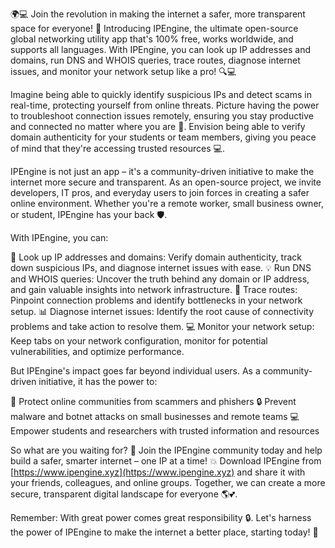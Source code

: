 🌍💻 Join the revolution in making the internet a safer, more transparent space for everyone! 🚀 Introducing IPEngine, the ultimate open-source global networking utility app that's 100% free, works worldwide, and supports all languages. With IPEngine, you can look up IP addresses and domains, run DNS and WHOIS queries, trace routes, diagnose internet issues, and monitor your network setup like a pro! 🔍💻

Imagine being able to quickly identify suspicious IPs and detect scams in real-time, protecting yourself from online threats. Picture having the power to troubleshoot connection issues remotely, ensuring you stay productive and connected no matter where you are 📡. Envision being able to verify domain authenticity for your students or team members, giving you peace of mind that they're accessing trusted resources 💻.

IPEngine is not just an app – it's a community-driven initiative to make the internet more secure and transparent. As an open-source project, we invite developers, IT pros, and everyday users to join forces in creating a safer online environment. Whether you're a remote worker, small business owner, or student, IPEngine has your back 🛡️.

With IPEngine, you can:

🔎 Look up IP addresses and domains: Verify domain authenticity, track down suspicious IPs, and diagnose internet issues with ease.
💡 Run DNS and WHOIS queries: Uncover the truth behind any domain or IP address, and gain valuable insights into network infrastructure.
📍 Trace routes: Pinpoint connection problems and identify bottlenecks in your network setup.
📊 Diagnose internet issues: Identify the root cause of connectivity problems and take action to resolve them.
💻 Monitor your network setup: Keep tabs on your network configuration, monitor for potential vulnerabilities, and optimize performance.

But IPEngine's impact goes far beyond individual users. As a community-driven initiative, it has the power to:

🌟 Protect online communities from scammers and phishers
🔒 Prevent malware and botnet attacks on small businesses and remote teams
💻 Empower students and researchers with trusted information and resources

So what are you waiting for? 🎉 Join the IPEngine community today and help build a safer, smarter internet – one IP at a time! 💥 Download IPEngine from [https://www.ipengine.xyz](https://www.ipengine.xyz) and share it with your friends, colleagues, and online groups. Together, we can create a more secure, transparent digital landscape for everyone 🌎💕.

Remember: With great power comes great responsibility 🔒. Let's harness the power of IPEngine to make the internet a better place, starting today! 💪